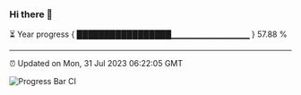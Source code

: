 ### Hi there 👋

⏳ Year progress { █████████████████▁▁▁▁▁▁▁▁▁▁▁▁▁ } 57.88 %

---

⏰ Updated on Mon, 31 Jul 2023 06:22:05 GMT

![Progress Bar CI](https://github.com/ZhaoGui/ZhaoGui/workflows/Progress%20Bar%20CI/badge.svg)
